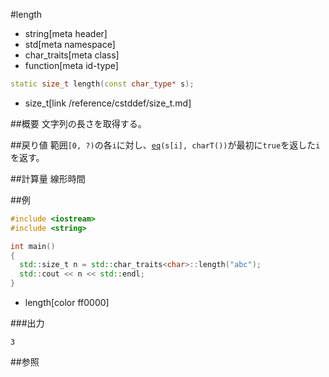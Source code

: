 #length
* string[meta header]
* std[meta namespace]
* char_traits[meta class]
* function[meta id-type]

```cpp
static size_t length(const char_type* s);
```
* size_t[link /reference/cstddef/size_t.md]

##概要
文字列の長さを取得する。


##戻り値
範囲`[0, ?)`の各`i`に対し、[`eq`](eq.md)`(s[i], charT())`が最初に`true`を返した`i`を返す。


##計算量
線形時間


##例
```cpp
#include <iostream>
#include <string>

int main()
{
  std::size_t n = std::char_traits<char>::length("abc");
  std::cout << n << std::endl;
}
```
* length[color ff0000]

###出力
```
3
```

##参照

